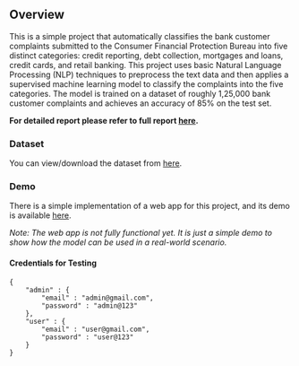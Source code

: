 ## Overview

This is a simple project that automatically classifies the bank customer complaints submitted to the Consumer Financial Protection Bureau into five distinct categories: credit reporting, debt collection, mortgages and loans, credit cards, and retail banking.
This project uses basic Natural Language Processing (NLP) techniques to preprocess the text data and then applies a supervised machine learning model to classify the complaints into the five categories.
The model is trained on a dataset of roughly 1,25,000 bank customer complaints and achieves an accuracy of 85% on the test set.

**For detailed report please refer to full report [here](/docs/Report.pdf).**

### Dataset

You can view/download the dataset from [here](https://www.kaggle.com/datasets/adhamelkomy/bank-customer-complaint-analysis/data).

### Demo

There is a simple implementation of a web app for this project, and its demo is available [here](https://bank-complaint-classification.vercel.app/).

*Note: The web app is not fully functional yet. It is just a simple demo to show how the model can be used in a real-world scenario.*

#### Credentials for Testing

```
{
    "admin" : {
        "email" : "admin@gmail.com",
        "password" : "admin@123"
    },
    "user" : {
        "email" : "user@gmail.com",
        "password" : "user@123"
    }
}

```
